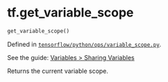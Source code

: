 <div itemscope itemtype="http://developers.google.com/ReferenceObject">
<meta itemprop="name" content="tf.get_variable_scope" />
</div>

# tf.get_variable_scope

``` python
get_variable_scope()
```



Defined in [`tensorflow/python/ops/variable_scope.py`](https://www.tensorflow.org/code/tensorflow/python/ops/variable_scope.py).

See the guide: [Variables > Sharing Variables](../../../api_guides/python/state_ops.md#Sharing_Variables)

Returns the current variable scope.